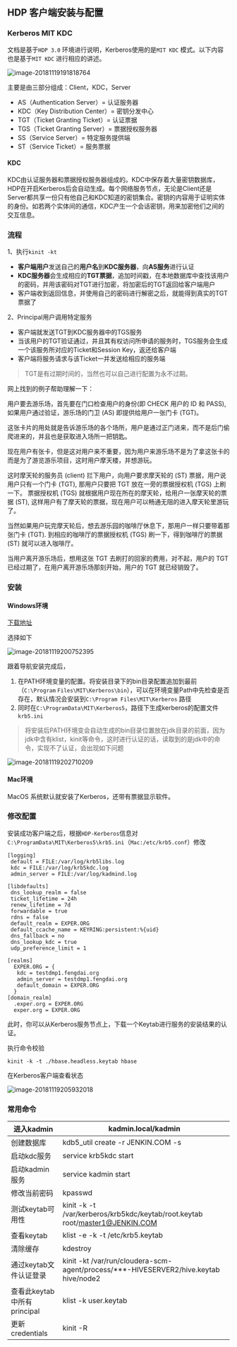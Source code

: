 ## HDP 客户端安装与配置

### Kerberos MIT KDC

文档是基于`HDP 3.0` 环境进行说明，Kerberos使用的是`MIT KDC` 模式。以下内容也是基于`MIT KDC` 进行相应的讲述。

![image-20181119191818764](assets/image-20181119191818764-2626298.png)

主要是由三部分组成：Client，KDC，Server

- AS（Authentication Server）=  认证服务器
- KDC（Key Distribution Center）=  密钥分发中心
- TGT（Ticket Granting Ticket）=  认证票据
- TGS（Ticket Granting Server）=  票据授权服务器
- SS（Service Server）=  特定服务提供端
- ST（Service Ticket）= 服务票据

#### KDC

KDC由认证服务器和票据授权服务器组成的。KDC中保存着大量密钥数据库，HDP在开启Kerberos后会自动生成。每个网络服务节点，无论是Client还是Server都共享一份只有他自己和KDC知道的密钥集合。密钥的内容用于证明实体的身份。如若两个实体间的通信，KDC产生一个会话密钥，用来加密他们之间的交互信息。

### 流程

1、执行`kinit -kt`

- **客户端用户**发送自己的**用户名**到**KDC服务器**，向**AS服务**进行认证
- **KDC服务器**会生成相应的**TGT票据**，追加时间戳，在本地数据库中查找该用户的密码，并用该密码对TGT进行加密，将加密后的TGT返回给客户端用户
- 客户端收到返回信息，并使用自己的密码进行解密之后，就能得到真实的TGT票据了

2、Principal用户调用特定服务

- 客户端就发送TGT到KDC服务器中的TGS服务
- 当该用户的TGT验证通过，并且其有权访问所申请的服务时，TGS服务会生成一个该服务所对应的Ticket和Session Key，返还给客户端
- 客户端将服务请求与该Ticket一并发送给相应的服务端

> TGT是有过期时间的，当然也可以自己进行配置为永不过期。

网上找到的例子帮助理解一下：

用户要去游乐场，首先要在门口检查用户的身份(即 CHECK 用户的 ID 和 PASS), 如果用户通过验证，游乐场的门卫 (AS) 即提供给用户一张门卡 (TGT)。

这张卡片的用处就是告诉游乐场的各个场所，用户是通过正门进来，而不是后门偷爬进来的，并且也是获取进入场所一把钥匙。

现在用户有张卡，但是这对用户来不重要，因为用户来游乐场不是为了拿这张卡的而是为了游览游乐项目，这时用户摩天楼，并想游玩。

这时摩天轮的服务员 (client) 拦下用户，向用户要求摩天轮的 (ST) 票据，用户说用户只有一个门卡 (TGT), 那用户只要把 TGT 放在一旁的票据授权机 (TGS) 上刷一下。 票据授权机 (TGS) 就根据用户现在所在的摩天轮，给用户一张摩天轮的票据 (ST), 这样用户有了摩天轮的票据，现在用户可以畅通无阻的进入摩天轮里游玩了。

当然如果用户玩完摩天轮后，想去游乐园的咖啡厅休息下，那用户一样只要带着那张门卡 (TGT). 到相应的咖啡厅的票据授权机 (TGS) 刷一下，得到咖啡厅的票据 (ST) 就可以进入咖啡厅。

当用户离开游乐场后，想用这张 TGT 去刷打的回家的费用，对不起，用户的 TGT 已经过期了，在用户离开游乐场那刻开始，用户的 TGT 就已经销毁了。

### 安装

#### Windows环境

[下载地址](http://web.mit.edu/kerberos/dist/)

选择如下

![image-20181119200752395](assets/image-20181119200752395-2629272.png)

跟着导航安装完成后，

1. 在PATH环境变量的配置。将安装目录下的bin目录配置追加到最前（`C:\Program`
   `Files\MIT\Kerberos\bin`），可以在环境变量Path中先检查是否存在，默认情况会安装到`C:\Program Files\MIT\Kerberos` 路径
2. 同时在`C:\ProgramData\MIT\Kerberos5`，路径下生成kerberos的配置文件`krb5.ini`

> 将安装后PATH环境变会自动生成的bin目录位置放在jdk目录的前面，因为jdk中含有klist，kinit等命令，这时进行认证的话，读取到的是jdk中的命令，实现不了认证，会出现如下问题

![image-20181119202710209](assets/image-20181119202710209-2630430.png)

#### Mac环境

MacOS 系统默认就安装了Kerberos，还带有票据显示软件。

### 修改配置

安装成功客户端之后，根据`HDP-Kerberos`信息对`C:\ProgramData\MIT\Kerberos5\krb5.ini`（`Mac:/etc/krb5.conf`）修改

```
[logging]
 default = FILE:/var/log/krb5libs.log
 kdc = FILE:/var/log/krb5kdc.log
 admin_server = FILE:/var/log/kadmind.log

[libdefaults]
 dns_lookup_realm = false
 ticket_lifetime = 24h
 renew_lifetime = 7d
 forwardable = true
 rdns = false
 default_realm = EXPER.ORG
 default_ccache_name = KEYRING:persistent:%{uid}
 dns_fallback = no
 dns_lookup_kdc = true
 udp_preference_limit = 1

[realms]
  EXPER.ORG = {
   kdc = testdmp1.fengdai.org
   admin_server = testdmp1.fengdai.org
   default_domain = EXPER.ORG
  }
[domain_realm]
  .exper.org = EXPER.ORG
  exper.org = EXPER.ORG
```

此时，你可以从Kerberos服务节点上，下载一个Keytab进行服务的安装结果的认证。

执行命令校验

```shell
kinit -k -t ./hbase.headless.keytab hbase
```

在Kerberos客户端查看状态

![image-20181119205932018](assets/image-20181119205932018-2632372.png)

### 常用命令

| 进入kadmin                  | kadmin.local/kadmin                                          |
| --------------------------- | ------------------------------------------------------------ |
| 创建数据库                  | kdb5_util create -r JENKIN.COM -s                            |
| 启动kdc服务                 | service krb5kdc start                                        |
| 启动kadmin服务              | service kadmin start                                         |
| 修改当前密码                | kpasswd                                                      |
| 测试keytab可用性            | kinit -k -t /var/kerberos/krb5kdc/keytab/root.keytab root/master1@JENKIN.COM |
| 查看keytab                  | klist -e -k -t /etc/krb5.keytab                              |
| 清除缓存                    | kdestroy                                                     |
| 通过keytab文件认证登录      | kinit -kt /var/run/cloudera-scm-agent/process/***-HIVESERVER2/hive.keytab hive/node2 |
| 查看此keytab中所有principal | klist -k user.keytab                                         |
| 更新credentials             | kinit -R                                                     |

